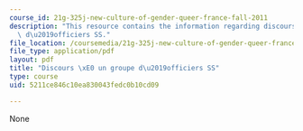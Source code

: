 ```yaml
---
course_id: 21g-325j-new-culture-of-gender-queer-france-fall-2011
description: "This resource contains the information regarding discours \xE0 un groupe\
  \ d\u2019officiers SS."
file_location: /coursemedia/21g-325j-new-culture-of-gender-queer-france-fall-2011/5211ce846c10ea830043fedc0b10cd09_MIT21G_325JF11_Himmler.pdf
file_type: application/pdf
layout: pdf
title: "Discours \xE0 un groupe d\u2019officiers SS"
type: course
uid: 5211ce846c10ea830043fedc0b10cd09

---
```

None